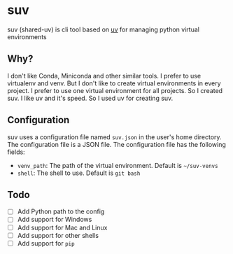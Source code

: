 # suv

suv (shared-uv) is cli tool based on [uv](https://github.com/astral-sh/uv) for managing python virtual environments

## Why?

I don't like Conda, Miniconda and other similar tools. I prefer to use virtualenv and venv. But I don't like to create virtual environments in every project. I prefer to use one virtual environment for all projects. So I created suv. I like uv and it's speed. So I used uv for creating suv.

## Configuration

suv uses a configuration file named `suv.json` in the user's home directory. The configuration file is a JSON file. The configuration file has the following fields:

- `venv_path`: The path of the virtual environment. Default is `~/suv-venvs`
- `shell`: The shell to use. Default is `git bash`

## Todo

- [ ] Add Python path to the config
- [ ] Add support for Windows
- [ ] Add support for Mac and Linux
- [ ] Add support for other shells
- [ ] Add support for `pip`
